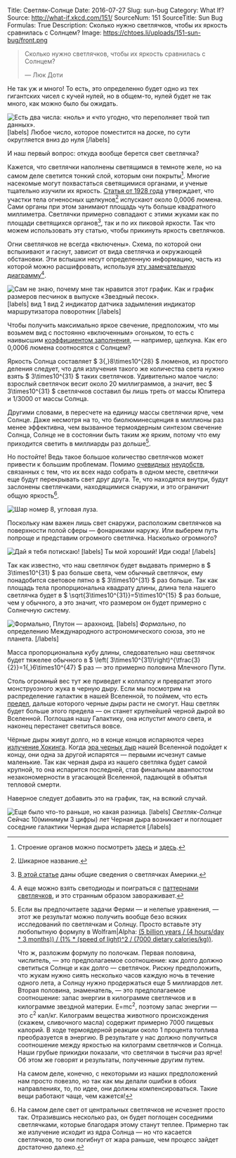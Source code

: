 Title: Светляк-Солнце
Date: 2016-07-27
Slug: sun-bug
Category: What If?
Source: http://what-if.xkcd.com/151/
SourceNum: 151
SourceTitle: Sun Bug
Formulas: True
Description: Сколько нужно светлячков, чтобы их яркость сравнилась с Солнцем?
Image: https://chtoes.li/uploads/151-sun-bug/front.png

> Сколько нужно светлячков, чтобы их яркость сравнилась с Солнцем?
>
> — Люк Доти

Не так уж и много! То есть, это определенно будет одно из тех гигантских чисел с кучей нулей, но в общем-то, нулей будет не так много, как можно было бы ожидать.

![](/uploads/151-sun-bug/bignumbers_ru.png "Есть два числа: «ноль» и «что угодно, что переполняет твой тип данных».")
[labels]
Любое число, которое поместится на доске, по сути округляется вниз до нуля
[/labels]

И наш первый вопрос: откуда вообще берется свет светлячка?

Кажется, что светлячки наполнены светящимся в темноте желе, но на самом деле светится тонкий слой, которым они покрыты[^1]. Многие насекомые могут похвастаться светящимися органами, и ученые тщательно изучили их яркость. [Статья от 1928&nbsp;года][3] утверждает, что участки тела огненосных щелкунов[^2] испускают около 0,0006 люмена. Сами органы при этом занимают площадь чуть больше квадратного миллиметра. Светлячки примерно совпадают с этими жуками как по площади светящихся органов[^3], так и по их пиковой яркости. Так что можем использовать эту статью, чтобы прикинуть яркость светлячков.

[^1]: Строение органов можно посмотреть [здесь][1] и [здесь][2].

[^2]: Шикарное название.

[^3]: [В этой статье][4] даны общие сведения о светлячках Америки.

Огни светлячков не всегда «включены». Схема, по которой они вспыхивают и гаснут, зависит от  вида светлячка и окружающей обстановки. Эти вспышки несут определенную информацию, часть из которой можно расшифровать, используя [эту замечательную диаграмму][5][^4].

[^4]: А еще можно взять светодиоды и поиграться с [паттернами светлячков][6], и это странным образом завораживает.

![](/uploads/151-sun-bug/chart_ru.png "Сам не знаю, почему мне так нравится этот график. Как и график размеров песчинок в выпуске «Звездный песок».")
[labels]
вид 1
вид 2
индикатор датчика задымления
индикатор маршрутизатора
поворотник
[/labels]

Чтобы получить максимально яркое свечение, предположим, что мы возьмем вид с постоянно «включенным» огоньком, то есть с наивысшим [коэффициентом заполнения][7],&nbsp;— например, щелкуна. Как его 0,0006 люмена соотносятся с Солнцем?

Яркость Солнца составляет $ 3{,}8\times10^{28} $ люменов, из простого деления следует, что для излучения такого же количества света нужно взять $ 3\times10^{31} $ таких светлячков. Удивительно малое число: взрослый светлячок весит около 20 миллиграммов, а значит, вес $ 3\times10^{31} $ светлячков составил бы лишь треть от массы Юпитера и 1/3000 от массы Солнца.

Другими словами, в пересчете на единицу массы светлячки ярче, чем Солнце. Даже несмотря на то, что биолюминесценция в миллионы раз менее эффективна, чем вызванное термоядерным синтезом свечение Солнца, Солнце не в состоянии быть таким же ярким, потому что ему приходится светить в миллиарды раз дольше[^5].

[^5]:
    Если вы предпочитаете задачи Ферми&nbsp;— и нелепые уравнения,&nbsp;— этот же результат можно получить вообще безо всяких исследований по светлячкам и Солнцу. Просто вставьте эту любопытную формулу в Wolfram|Alpha: [(5 billion years / (4 hours/day * 3 months)) / (1% * (speed of light)^2 / (7000 dietary calories/kg))][8].

    Что ж, разложим формулу по полочкам. Первая половина, числитель,&nbsp;— это предполагаемое соотношение: как долго должно светиться Солнце и как долго&nbsp;— светлячок. Рискну предположить, что жукам нужно сиять несколько часов каждую ночь в течение одного лета, а Солнцу нужно продержаться еще 5 миллиардов лет. Вторая половина, знаменатель,&nbsp;— это предполагаемое соотношение: запас энергии в килограмме светлячков и в килограмме звездной материи. E=mc<sup>2</sup>, поэтому запас энергии&nbsp;— это c<sup>2</sup> кал/кг. Килограмм вещества животного происхождения (скажем, сливочного масла) содержит примерно 7000 пищевых калорий. В ходе термоядерной реакции около 1 процента топлива преобразуется в энергию. В результате у нас должно получиться соотношение между яркостью на килограмм светлячков и Солнца. Наши грубые прикидки показали, что светлячки в тысячи раз ярче! Об этом же говорят и результаты, полученные другим путем.

    На самом деле, конечно, с некоторыми из наших предположений нам просто повезло, но так как мы делали ошибки в обоих направлениях, то, по идее, они должны компенсироваться. Такие вещи работают чаще, чем кажется!

Но постойте! Ведь такое большое количество светлячков может привести к большим проблемам. Помимо [очевидных][9] [неудобств][10], связанных с тем, что их всех надо собрать в одном месте, светлячки еще будут перекрывать свет друг друга. Те, что находятся внутри, будут заслонены светлячками, находящимися снаружи, и это ограничит общую яркость[^6].

[^6]: На самом деле свет от центральных светлячков не исчезнет просто так. Отразившись несколько раз, он будет поглощен соседними светлячками, которые благодаря этому станут теплее. Примерно так же излучение исходит из ядра Солнца&nbsp;— но что касается светлячков, то они погибнут от жара раньше, чем процесс зайдет достаточно далеко.

![](/uploads/151-sun-bug/blocked.png "Шар номер 8, угловая луза.")

Поскольку нам важен лишь свет снаружи, расположим светлячков на поверхности полой сферы&nbsp;— фонариками наружу. Или выберем путь попроще и представим огромного светлячка. Насколько огромного?

![](/uploads/151-sun-bug/insect_ru.png "Дай я тебя потискаю!")
[labels]
Ты мой хороший! Иди сюда!
[/labels]

Так как известно, что наш светлячок будет выдавать примерно в $ 3\times10^{31} $ раз больше света, чем обычный светлячок, ему понадобится световое пятно в $ 3\times10^{31} $ раз больше. Так как площадь тела пропорциональна квадрату длины, длина тела нашего светлячка будет в $ \sqrt{3\times10^{31}}=5\times10^{15} $ раз больше, чем у обычного, а это значит, что размером он будет примерно с Солнечную систему.

![](/uploads/151-sun-bug/solar_ru.png "Формально, Плутон — арахноид.")
[labels]
*Формально*, по определению Международного астрономического союза, это не планета.
[/labels]

Масса пропорциональна кубу длины, следовательно наш светлячок будет тяжелее обычного в $ \left( 3\times10^{31}\right)^{\tfrac{3}{2}}=1{,}6\times10^{47} $ раз&nbsp;— это примерно половина Млечного Пути.

Столь огромный вес тут же приведет к коллапсу и превратит этого монструозного жука в черную дыру. Если мы посмотрим на распределение галактик в нашей Вселенной, то поймем, что есть [предел][11], дальше которого черные дыры расти не смогут. Наш светляк будет больше этого предела&nbsp;— он станет крупнейшей черной дырой во Вселенной. Поглощая нашу Галактику, она испустит *много* света, и наконец перестанет светиться вовсе.

Чёрные дыры живут долго, но в конце концов испаряются через [излучение Хокинга][12]. Когда [эра черных дыр][13] нашей Вселенной подойдет к концу, они одна за другой испарятся&nbsp;— первыми исчезнут самые маленькие. Так как черная дыра из нашего светляка будет самой крупной, то она испарится последней, став финальным аванпостом незакономерности в угасающей Вселенной, падающей в объятья тепловой смерти.

Наверное следует добавить это на график, так, на всякий случай.

![](/uploads/151-sun-bug/chart2_ru.png "Еще было что-то раньше, но какая разница.")
[labels]
*Светляк-Солнце*
Сейчас
10(минимум 3 цифры) лет
Черная дыра возникает и поглощает соседние галактики
Черная дыра испаряется
[/labels]

[1]: http://ase.tufts.edu/biology/firefly/ "Свечение светлячков и оксид азота (англ.) | Tufts University"

[2]: http://jcb.rupress.org/content/16/2/323.full.pdf "Светящийся орган светлячка (англ.) | The journal of cell biology"

[3]: http://europepmc.org/backend/ptpmcrender.fcgi?accid=PMC2323700&blobtype=pdf "Яркость свечения огненосного щелкуна (англ.) | Е. Н. Харви и К. П. Стивенс"

[4]: http://www.biolbull.org/content/125/2/234.full.pdf "Управление вспышками светлячков (англ.) | Джеймс Ф. Кейс и Джон Бак"

[5]: https://legacy.mos.org/fireflywatch/images/MOS_FFW_Firefly_Flash_Chart.pdf "Диаграмма вспышек светлячков (англ.) | mos.org"

[6]: https://www.youtube.com/watch?v=ZGvtnE1Wy6U "Синхронизация светлячков | YouTube"

[7]: https://ru.wikipedia.org/wiki/Скважность "Скважность | Википедия"

[8]: http://www.wolframalpha.com/input/?i=(5+billion+years+%2F+(4+hours%2Fday+*+3+months))+%2F+(1%25+*+(speed+of+light)%5E2+%2F+(7000+dietary+calories%2Fkg)) "Wolfram|Alpha: Computational Knowledge Engine (англ.)"

[9]: https://chtoes.li/a-mole-of-moles/ "Моль кротов"

[10]: https://chtoes.li/starlings/ "Скворцы"

[11]: http://nlo-mir.ru/chudesa-nauki/37770-razmera-chernyh-dyr.html "Ученые ограничили предел размера черных дыр | НЛО мир"

[12]: https://ru.wikipedia.org/wiki/Излучение_Хокинга "Излучение Хокинга | Википедия"

[13]: https://ru.wikipedia.org/wiki/Будущее_расширяющейся_Вселенной#Эра_чёрных_дыр "Будущее расширяющейся Вселенной | Википедия"

